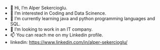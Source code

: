 - 👋 Hi, I’m Alper Sekercioglu.
- 👀 I’m interested in Coding and Data Scinence.
- 🌱 I’m currently learning java and python programming languages and SQL.
- 💞️ I’m looking to work in an IT company.
- 📫 You can reach me on my Linkedin profile.
- linkedin: https://www.linkedin.com/in/alper-sekercioglu/

<!---
Alper Sekercioglu is a ✨ special ✨ repository because its `README.md` (this file) appears on your GitHub profile.
You can click the Preview link to take a look at your changes.
--->
